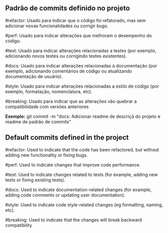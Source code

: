 ## Padrão de commits definido no projeto

#refactor: Usado para indicar que o código foi refatorado, mas sem adicionar novas funcionalidades ou corrigir bugs.

#perf: Usado para indicar alterações que melhoram o desempenho do código.

#test: Usado para indicar alterações relacionadas a testes (por exemplo, adicionando novos testes ou corrigindo testes existentes).

#docs: Usado para indicar alterações relacionadas à documentação (por exemplo, adicionando comentários de código ou atualizando documentação de usuário).

#style: Usado para indicar alterações relacionadas a estilo de código (por exemplo, formatação, nomenclatura, etc).

#breaking: Usado para indicar que as alterações vão quebrar a compatibilidade com versões anteriores

**Exemplo:** 
git commit -m "docs: Adicionar readme de descriçã do projeto e readme de padrão de commits"

## Default commits defined in the project

#refactor: Used to indicate that the code has been refactored, but without adding new functionality or fixing bugs.

#perf: Used to indicate changes that improve code performance.

#test: Used to indicate changes related to tests (for example, adding new tests or fixing existing tests).

#docs: Used to indicate documentation-related changes (for example, adding code comments or updating user documentation).

#style: Used to indicate code style-related changes (eg formatting, naming, etc).

#breaking: Used to indicate that the changes will break backward compatibility

